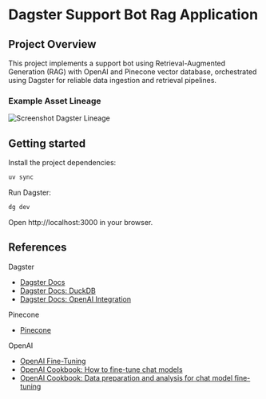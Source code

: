 # Dagster Support Bot Rag Application

## Project Overview

This project implements a support bot using Retrieval-Augmented Generation (RAG) with OpenAI and Pinecone vector database, orchestrated using Dagster for reliable data ingestion and retrieval pipelines.

### Example Asset Lineage

![Screenshot Dagster Lineage](_static/screenshot_dagster_lineage.png)

## Getting started

Install the project dependencies:

```bash
uv sync
```

Run Dagster:

```bash
dg dev
```

Open http://localhost:3000 in your browser.

## References

Dagster

- [Dagster Docs](https://docs.dagster.io/)
- [Dagster Docs: DuckDB](https://docs.dagster.io/_apidocs/libraries/dagster-duckdb)
- [Dagster Docs: OpenAI Integration](https://docs.dagster.io/integrations/openai)

Pinecone
- [Pinecone](https://www.pinecone.io/)

OpenAI

- [OpenAI Fine-Tuning](https://platform.openai.com/docs/guides/fine-tuning)
- [OpenAI Cookbook: How to fine-tune chat models](https://cookbook.openai.com/examples/how_to_finetune_chat_models)
- [OpenAI Cookbook: Data preparation and analysis for chat model fine-tuning](https://cookbook.openai.com/examples/chat_finetuning_data_prep)
